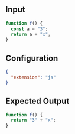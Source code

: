 
## Input
```javascript input
function f() {
  const a = "3";
  return a + "x";
}
```

## Configuration
```json configuration
{
  "extension": "js"
}
```

## Expected Output
```javascript expected output
function f() {
  return "3" + "x";
}
```
